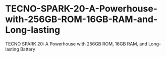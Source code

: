 # TECNO-SPARK-20-A-Powerhouse-with-256GB-ROM-16GB-RAM-and-Long-lasting
TECNO SPARK 20: A Powerhouse with 256GB ROM, 16GB RAM, and Long-lasting Battery
